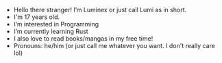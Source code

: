 - Hello there stranger! I’m Luminex or just call Lumi as in short.
- I'm 17 years old.
- I’m interested in Programming
- I’m currently learning Rust
- I also love to read books/mangas in my free time!
- Pronouns: he/him (or just call me whatever you want. I don't really care lol)


<!---
LuminousDeX/LuminousDeX is a ✨ special ✨ repository because its `README.md` (this file) appears on your GitHub profile.
You can click the Preview link to take a look at your changes.
--->
